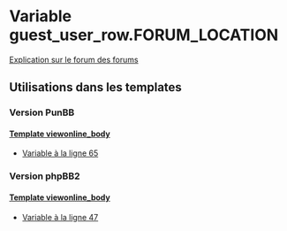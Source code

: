 # Variable guest_user_row.FORUM_LOCATION
[Explication sur le forum des forums](http://forum.forumactif.com/t294113-listing-des-variables#guest_user_row.FORUM_LOCATION)

## Utilisations dans les templates

### Version PunBB

#### [Template viewonline_body](punbb/viewonline_body.md)
* [Variable à la ligne 65](../punbb/viewonline_body.tpl#L65)

### Version phpBB2

#### [Template viewonline_body](subsilver/viewonline_body.md)
* [Variable à la ligne 47](../subsilver/viewonline_body.tpl#L47)